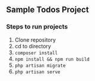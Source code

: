 ## Sample Todos Project

### Steps to run projects
1. Clone repository
2. cd to directory
3. `composer install`
4. `npm install && npm run build`
5. `php artisan migrate`
6. `php artisan serve`

